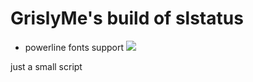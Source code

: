 # GrislyMe's build of slstatus

* powerline fonts support
![](https://i.imgur.com/HGtXXTY.png)

just a small script

